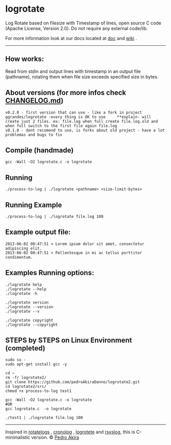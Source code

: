 # logrotate

Log Rotate based on filesize with Timestamp of lines, open source C code (Apache License, Version 2.0). Do not require any external code/lib.

For more information look at our
docs located at [doc](https://github.com/pedroAkiraDanno/logrotate2/blob/main/doc/main/logFileRotate.pdf) and [wiki]() .

---

## How works:

Read from stdin and output lines with timestamp in an output file (pathname), rotating them when file size exceeds specified size in bytes.


## About versions (for more infos check [CHANGELOG.md](https://github.com/pedroAkiraDanno/logrotate2/blob/main/CHANGELOG.md))
    v0.2.0 - first version that can use - like a fork in project ggrandes/logrotate -every thing is OK to use     **explain- will create just 2 files. ex: file.log when full create file.log.old and when full switch to the first file again file.log
    v0.1.0 - dont recomend to use, is forks about old project - have a lot problemas and bugs to fix 



## Compile (handmade)

    gcc -Wall -O2 logrotate.c -o logrotate

## Running

    ./process-to-log | ./logrotate <pathname> <size-limit-bytes>


## Running Example

    ./process-to-log | ./logrotate file.log 100    

## Example output file:

    2013-06-02 00:47:51 > Lorem ipsum dolor sit amet, consectetur adipiscing elit.
    2013-06-02 00:47:51 > Pellentesque in mi ac tellus porttitor condimentum.



## Examples Running options:
    ./logrotate help     
    ./logrotate --help    
    ./logrotate -h    

    ./logrotate version    
    ./logrotate --version    
    ./logrotate --v    

    ./logrotate copyright    
    ./logrotate --copyright                        





## STEPS by STEPS on Linux Environment (completed)
    sudo su - 
    sudo apt-get install gcc -y

    cd ~
    rm -fr logrotate2/
    git clone https://github.com/pedroAkiraDanno/logrotate2.git
    cd logrotate2/src/
    chmod +x process-to-log test1

    gcc -Wall -O2 logrotate.c -o logrotate
    #OR
    gcc logrotate.c  -o logrotate    

    ./test1 | ./logrotate file.log 100






---
Inspired in [rotatelogs](http://httpd.apache.org/docs/2.2/programs/rotatelogs.html) , [cronolog](http://cronolog.org/) , [logrotete](https://github.com/ggrandes/logrotate) and [rsyslog](https://www.rsyslog.com/), this is C-minimalistic version. © [Pedro Akira](https://www.instagram.com/pedro.akira.3/)
